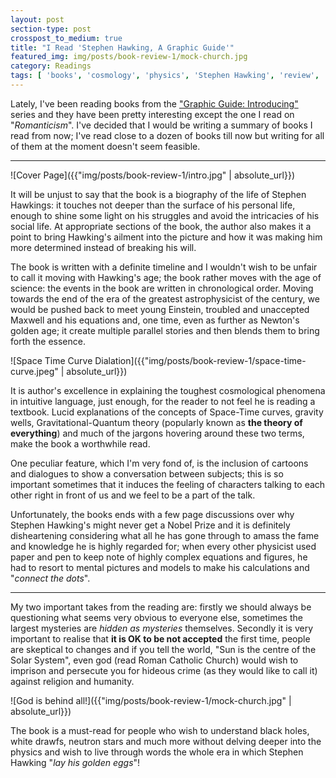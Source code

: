 ```yaml
---
layout: post
section-type: post
crosspost_to_medium: true
title: "I Read 'Stephen Hawking, A Graphic Guide'"
featured_img: img/posts/book-review-1/mock-church.jpg
category: Readings
tags: [ 'books', 'cosmology', 'physics', 'Stephen Hawking', 'review', 'book review' ]
---
```

Lately, I've been reading books from the ["Graphic Guide: Introducing"](https://www.introducingbooks.com/) series and they have been pretty interesting except the one I read on "_Romanticism_". I've decided that I would be writing a summary of books I read from now; I've read close to  a dozen of books till now but writing for all of them at the moment doesn't seem feasible.

---

![Cover Page]({{"img/posts/book-review-1/intro.jpg" | absolute_url}})

It will be unjust to say that the book is a biography of the life of Stephen Hawkings: it touches not deeper than the surface of his personal life, enough to shine some light on his struggles and avoid the intricacies of his social life. At appropriate sections of the book, the author also makes it a point to bring Hawking's ailment into the picture and how it was making him more determined instead of breaking his will.

The book is written with a definite timeline and I wouldn't wish to be unfair to call it moving with Hawking's age; the book rather moves with the age of science: the events in the book are written in chronological order. Moving towards the end of the era of the greatest astrophysicist of the century, we would be pushed back to meet young Einstein, troubled and unaccepted Maxwell and his equations and, one time, even as further as Newton's golden age; it create multiple parallel stories and then blends them to bring forth the essence.

![Space Time Curve Dialation]({{"img/posts/book-review-1/space-time-curve.jpeg" | absolute_url}})

It is author's excellence in explaining the toughest cosmological phenomena in intuitive language, just enough, for the reader to not feel he is reading a textbook. Lucid explanations of the concepts of Space-Time curves, gravity wells, Gravitational-Quantum theory (popularly known as **the theory of everything**) and much of the jargons hovering around these two terms, make the book a worthwhile read. 

One peculiar feature, which I'm very fond of, is the inclusion of cartoons and dialogues to show a conversation between subjects; this is so important sometimes that it induces the feeling of characters talking to each other right in front of us and we feel to be a part of the talk. 

Unfortunately, the books ends with a few page discussions over why Stephen Hawking's might never get a Nobel Prize and it is definitely disheartening considering what all he has gone through to amass the fame and knowledge he is highly regarded for; when every other physicist used paper and pen to keep note of highly complex equations and figures, he had to resort to mental pictures and models to make his calculations and "_connect the dots_".

---

My two important takes from the reading are: firstly we should always be questioning what seems very obvious to everyone else, sometimes the largest mysteries are _hidden as mysteries_ themselves. Secondly it is very important to realise that **it is OK to be not accepted** the first time, people are skeptical to changes and if you tell the world, "Sun is the centre of the Solar System", even god (read Roman Catholic Church) would wish to imprison and persecute you for hideous crime (as they would like to call it) against religion and humanity.

![God is behind all!]({{"img/posts/book-review-1/mock-church.jpg" | absolute_url}})

The book is a must-read for people who wish to understand black holes, white drawfs, neutron stars and much more without delving deeper into the physics and wish to live through words the whole era in which Stephen Hawking "_lay his golden eggs_"!

